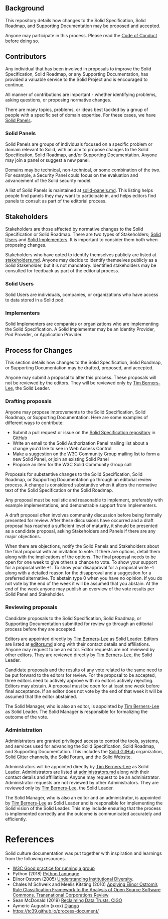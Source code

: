 ## Background

This repository details how changes to the Solid Specification, Solid Roadmap, and Supporting Documentation may be proposed and accepted.

Anyone may participate in this process. Please read the [Code of Conduct](code-of-conduct.md) before doing so.

## Contributors

Any individual that has been involved in proposals to improve the Solid Specification, Solid Roadmap, or any Supporting Documentation, has provided a valuable service to the Solid Project and is encouraged to continue.

All manner of contributions are important - whether identifying problems, asking questions, or proposing normative changes.

There are many topics, problems, or ideas best tackled by a group of people with a specific set of domain expertise. For these cases, we have [Solid Panels](#solid-panels).

### Solid Panels

Solid Panels are groups of individuals focused on a specific problem or domain relevant to Solid, with an aim to propose changes to the Solid Specification, Solid Roadmap, and/or Supporting Documentation. Anyone may join a panel or suggest a new panel.

Domains may be technical, non-technical, or some combination of the two. For example, a Security Panel could focus on the evaluation and advancement of the Solid security model.

A list of Solid Panels is maintained at [solid-panels.md](solid-panels.md). This listing helps people find panels they may want to participate in, and helps editors find panels to consult as part of the editorial process.

## Stakeholders

Stakeholders are those affected by normative changes to the Solid Specification or Solid Roadmap. There are two types of Stakeholders; [Solid Users](#solid-users) and [Solid Implementers](#solid-implementers). It is important to consider them both when proposing changes.

Stakeholders who have opted to identify themselves publicly are listed at [stakeholders.md](stakeholders.md). Anyone may decide to identify themselves publicly as a Solid Stakeholder, but it is not mandatory. Identified stakeholders may be consulted for feedback as part of the editorial process.

### Solid Users

Solid Users are individuals, companies, or organizations who have access to data stored in a Solid pod.

### Implementers
Solid Implementers are companies or organizations who are implementing the Solid Specification. A Solid Implementer may be an Identity Provider, Pod Provider, or Application Provider.

## Process for Changes

This section details how changes to the Solid Specification, Solid Roadmap, or Supporting Documentation may be drafted, proposed, and accepted.

Anyone may submit a proposal to alter this process. These proposals will not be reviewed by the editors. They will be reviewed only by [Tim Berners-Lee](https://github.com/timbl), the Solid Leader.

### Drafting proposals

Anyone may propose improvements to the Solid Specification, Solid Roadmap, or Supporting Documentation. Here are some examples of different ways to contribute:

- Submit a pull request or issue on the [Solid Specification repository](https://github.com/solid/solid-spec) in GitHub
- Write an email to the Solid Authorization Panel mailing list about a change you'd like to see in Web Access Control
- Make a suggestion on the W3C Community Group mailing list to form a new Solid Panel, or join an existing Solid Panel
- Propose an item for the W3C Solid Community Group call

Proposals for substantive changes to the Solid Specification, Solid Roadmap, or Supporting Documentation go through an editorial review process. A change is considered substantive when it alters the normative text of the Solid Specification or the Solid Roadmap.

Any proposal must be realistic and reasonable to implement, preferably with example implementations, and demonstrable support from Implementers.

A draft proposal often involves community discussion before being formally presented for review. After these discussions have occurred and a draft proposal has reached a sufficient level of maturity, it should be presented as a candidate proposal, asking Stakeholders and Panels if there are any major objections.

When there are objections, notify the Solid Panels and Stakeholders about the final proposal with an invitation to vote. If there are options, detail them along with the implications of the options. The final proposal needs to be open for one week to give others a chance to vote. To show your support for a proposal write +1. To show your disapproval for a proposal write -1 along with a detailed reason for the disapproval and a suggestion for a preferred alternative. To abstain type 0 when you have no opinion. If you do not vote by the end of the week it will be assumed that you abstain. At the end of the week anyone may publish an overview of the vote results per Solid Panel and Stakeholder.

### Reviewing proposals

Candidate proposals to the Solid Specification, Solid Roadmap, or Supporting Documentation submitted for review go through an editorial process before they are accepted.

Editors are appointed directly by [Tim Berners-Lee](https://github.com/timbl) as Solid Leader. Editors are listed at [editors.md](editors.md) along with their contact details and affiliations. Anyone may request to be an editor. Editor requests are not reviewed by other editors. They are reviewed directly by [Tim Berners-Lee](https://github.com/timbl), the Solid Leader.

Candidate proposals and the results of any vote related to the same need to be put forward to the editors for review. For the proposal to be accepted, three editors need to actively approve with no editors actively rejecting. Editors may abstain. A proposal must be open for at least one week before final acceptance. If an editor does not vote by the end of that week it will be assumed that the editor abstained.

The Solid Manager, who is also an editor, is appointed by [Tim Berners-Lee](https://github.com/timbl) as Solid Leader. The Solid Manager is responsible for formalizing the outcome of the vote.

### Administration

Administrators are granted privileged access to control the tools, systems, and services used for advancing the Solid Specification, Solid Roadmap, and Supporting Documentation. This includes the [Solid GitHub](https://github.com/solid) organization, [Solid Gitter](https://gitter.im/solid/home) channels, the [Solid Forum](https://forum.solidproject.org), and the [Solid Website](https://www.solidproject.org).

Administrators will be appointed directly by [Tim Berners-Lee](https://github.com/timbl) as Solid Leader. Administrators are listed at [administrators.md](administrators.md) along with their contact details and affiliations. Anyone may request to be an administrator. Administrator requests are not reviewed by other Administrators. They are reviewed only by [Tim Berners-Lee](https://github.com/timbl), the Solid Leader.

The Solid Manager, who is also an editor and an administrator, is appointed by [Tim Berners-Lee](https://github.com/timbl) as Solid Leader and is responsible for implementing the Solid vision of the Solid Leader. This may include ensuring that the process is implemented correctly and the outcome is communicated accurately and efficiently.

# References

Solid culture documentation was put together with inspiration and learnings from the following resources.

* [W3C Good practice for running a group](https://www.w3.org/community/about/good-practice-for-running-a-group/)
* Python (2018) [Python Lanugage](https://www.python.org/dev/peps/pep-0013/)
* Elinor Ostrom (2005) [Understanding Institutional Diversity](https://www.wtf.tw/ref/ostrom_2005.pdf).
* Chales M Schweik and Meelis Kitsting (2010) [Applying Elinor Ostrom’s Rule Classification Framework to the Analysis of Open Source Software Commons. Transnational Corporations Review](http://www.tnc-online.net/pic/2010032809124697.pdf)
* Sean McDonald (2019) [Reclaiming Data Trusts. CIGO](https://www.cigionline.org/articles/reclaiming-data-trusts)
* Aymeric Augustin (xxxx) [Django](https://docs.djangoproject.com/en/dev/internals/organization/)
* https://tc39.github.io/process-document/
